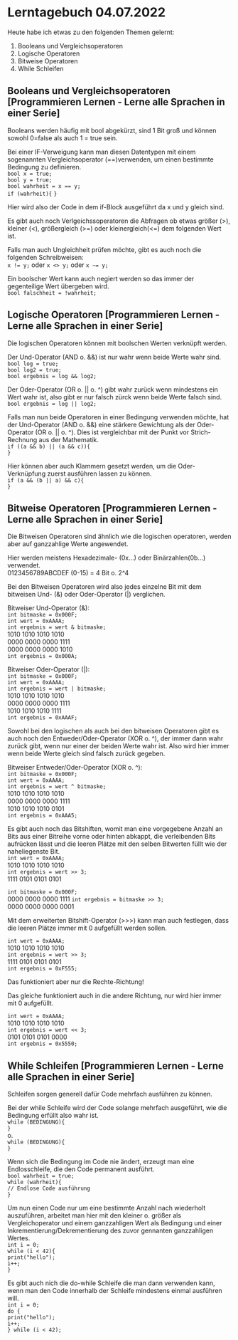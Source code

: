 # Lerntagebuch 04.07.2022
Heute habe ich etwas zu den folgenden Themen gelernt:
1. Booleans und Vergleichsoperatoren
2. Logische Operatoren
3. Bitweise Operatoren
4. While Schleifen
## Booleans und Vergleichsoperatoren [Programmieren Lernen - Lerne alle Sprachen in einer Serie]
Booleans werden häufig mit bool abgekürzt, sind 1 Bit groß und können sowohl 0=false als auch 1 = true sein.  

Bei einer IF-Verweigung kann man diesen Datentypen mit einem sogenannten Vergleichsoperator (==)verwenden, um einen bestimmte Bedingung zu definieren.  
`bool x = true;`  
`bool y = true;`  
`bool wahrheit = x == y;`  
`if (wahrheit){`
`}`

Hier wird also der Code in dem if-Block ausgeführt da x und y gleich sind.  

Es gibt auch noch Verlgeichssoperatoren die Abfragen ob etwas größer (>), kleiner (<), größergleich (>=) oder kleinergleich(<=) dem folgenden Wert ist.  

Falls man auch Ungleichheit prüfen möchte, gibt es auch noch die folgenden Schreibweisen:  
`x != y;` oder `x <> y;` oder `x ~= y;`  

Ein boolscher Wert kann auch negiert werden so das immer der gegenteilige Wert übergeben wird.  
`bool falschheit = !wahrheit;`
## Logische Operatoren [Programmieren Lernen - Lerne alle Sprachen in einer Serie]
Die logischen Operatoren können mit boolschen Werten verknüpft werden.  

Der Und-Operator (AND o. &&) ist nur wahr wenn beide Werte wahr sind.  
`bool log = true;`  
`bool log2 = true;`  
`bool ergebnis = log && log2;`  

Der Oder-Operator (OR o. || o. ^) gibt wahr zurück wenn mindestens ein Wert wahr ist, also gibt er nur falsch zürck wenn beide Werte falsch sind.  
`bool ergebnis = log || log2;`  

Falls man nun beide Operatoren in einer Bedingung verwenden möchte, hat der Und-Operator (AND o. &&) eine stärkere Gewichtung als der Oder-Operator (OR o. || o. ^). Dies ist vergleichbar mit der Punkt vor Strich-Rechnung aus der Mathematik.  
`if ((a && b) || (a && c)){`  
`}`  

Hier können aber auch Klammern gesetzt werden, um die Oder-Verknüpfung zuerst ausführen lassen zu können.  
`if (a && (b || a) && c){`  
`}`  
## Bitweise Operatoren [Programmieren Lernen - Lerne alle Sprachen in einer Serie]
Die Bitweisen Operatoren sind ähnlich wie die logischen operatoren, werden aber auf ganzzahlige Werte angewendet.  

Hier werden meistens Hexadezimale- (0x...) oder Binärzahlen(0b...) verwendet.  
0123456789ABCDEF (0-15)  = 4 Bit o. 2^4  

Bei den Bitweisen Operatoren wird also jedes einzelne Bit mit dem bitweisen Und- (&) oder Oder-Operator (|) verglichen.  

Bitweiser Und-Operator (&):  
`int bitmaske = 0x000F;`  
`int wert = 0xAAAA;`  
`int ergebnis = wert & bitmaske;`  
1010 1010 1010 1010  
0000 0000 0000 1111  
0000 0000 0000 1010  
`int ergebnis = 0x000A;`  

Bitweiser Oder-Operator (|):  
`int bitmaske = 0x000F;`  
`int wert = 0xAAAA;`  
`int ergebnis = wert | bitmaske;`  
1010 1010 1010 1010  
0000 0000 0000 1111  
1010 1010 1010 1111  
`int ergebnis = 0xAAAF;`  

Sowohl bei den logischen als auch bei den bitweisen Operatoren gibt es auch noch den Entweder/Oder-Operator (XOR o. ^), der immer dann wahr zurück gibt, wenn nur einer der beiden Werte wahr ist. Also wird hier immer wenn beide Werte gleich sind falsch zurück gegeben.  

Bitweiser Entweder/Oder-Operator (XOR o. ^):  
`int bitmaske = 0x000F;`  
`int wert = 0xAAAA;`  
`int ergebnis = wert ^ bitmaske;`  
1010 1010 1010 1010  
0000 0000 0000 1111  
1010 1010 1010 0101  
`int ergebnis = 0xAAA5;`  

Es gibt auch noch das Bitshiften, womit man eine vorgegebene Anzahl an Bits aus einer Bitreihe vorne oder hinten abkappt, die verleibenden Bits aufrücken lässt und die leeren Plätze mit den selben Bitwerten füllt wie der naheliegenste Bit.  
`int wert = 0xAAAA;`  
1010 1010 1010 1010  
`int ergebnis = wert >> 3;`  
1111 0101 0101 0101  

`int bitmaske = 0x000F;`  
0000 0000 0000 1111
`int ergebnis = bitmaske >> 3;`  
0000 0000 0000 0001  

Mit dem erweiterten Bitshift-Operator (>>>) kann man auch festlegen, dass die leeren Plätze immer mit 0 aufgefüllt werden sollen.  

`int wert = 0xAAAA;`   
1010 1010 1010 1010  
`int ergebnis = wert >> 3;`  
1111 0101 0101 0101  
`int ergebnis = 0xF555;`  

Das funktioniert aber nur die Rechte-Richtung!  

Das gleiche funktioniert auch in die andere Richtung, nur wird hier immer mit 0 aufgefüllt.

`int wert = 0xAAAA;`   
1010 1010 1010 1010  
`int ergebnis = wert << 3;`  
0101 0101 0101 0000  
`int ergebnis = 0x5550;`
## While Schleifen [Programmieren Lernen - Lerne alle Sprachen in einer Serie]
Schleifen sorgen generell dafür Code mehrfach ausführen zu können.  

Bei der while Schleife wird der Code solange mehrfach ausgeführt, wie die Bedingung erfüllt also wahr ist.  
`while (BEDINGUNG){`  
`}`  
o.  
`while (BEDINGUNG){`  
`}`  

Wenn sich die Bedingung im Code nie ändert, erzeugt man eine Endlosschleife, die den Code permanent ausführt.  
`bool wahrheit = true;`  
`while (wahrheit){`  
    `// Endlose Code ausführung`  
`}`  

Um nun einen Code nur um eine bestimmte Anzahl nach wiederholt auszuführen, arbeitet man hier mit den kleiner o. größer als Vergleichoperator und einem ganzzahligen Wert als Bedingung und einer Inkrementierung/Dekrementierung des zuvor gennanten ganzzahligen Wertes.  
`int i = 0;`  
`while (i < 42){`  
    `print("hello");`  
    `i++;`  
`}`

Es gibt auch nich die do-while Schleife die man dann verwenden kann, wenn man den Code innerhalb der Schleife mindestens einmal ausführen will.  
`int i = 0;`  
`do {`  
    `print("hello");`  
    `i++;`  
`} while (i < 42);`